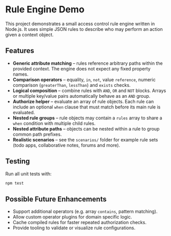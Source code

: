 # Rule Engine Demo

This project demonstrates a small access control rule engine written in Node.js. It uses simple JSON rules to describe who may perform an action given a context object.

## Features

- **Generic attribute matching** – rules reference arbitrary paths within the provided context. The engine does not expect any fixed property names.
- **Comparison operators** – equality, `in`, `not`, value `reference`, numeric comparison (`greaterThan`, `lessThan`) and `exists` checks.
- **Logical composition** – combine rules with `AND`, `OR` and `NOT` blocks. Arrays or multiple key/value pairs automatically behave as an `AND` group.
- **Authorize helper** – evaluate an array of rule objects. Each rule can include an optional `when` clause that must match before its main rule is evaluated.
- **Nested rule groups** – rule objects may contain a `rules` array to share a `when` condition with multiple child rules.
- **Nested attribute paths** – objects can be nested within a rule to group common path prefixes.
- **Realistic scenarios** – see the `scenarios/` folder for example rule sets (todo apps, collaborative notes, forums and more).

## Testing

Run all unit tests with:

```bash
npm test
```

## Possible Future Enhancements

- Support additional operators (e.g. array `contains`, pattern matching).
- Allow custom operator plugins for domain specific logic.
- Cache compiled rules for faster repeated authorization checks.
- Provide tooling to validate or visualize rule configurations.

